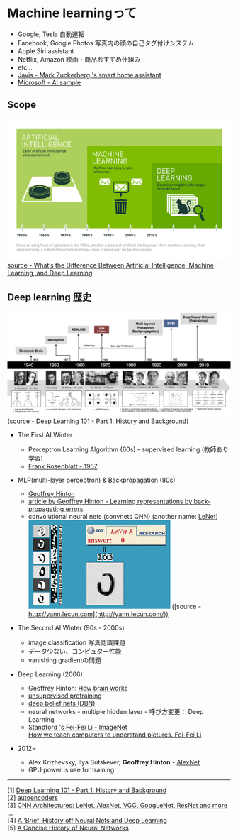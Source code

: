 # Machine learningって

* Google, Tesla 自動運転
* Facebook, Google Photos 写真内の顔の自己タグ付けシステム
* Apple Siri assistant
* Netflix, Amazon 映画・商品おすすめ仕組み
* etc...
* [Javis - Mark Zuckerberg 's smart home assistant](https://www.facebook.com/zuck/posts/10103351073024591)
* [Microsoft - AI sample](https://www.how-old.net/)

## Scope

![scope](images/machine_learning_scope.png)
[source - What’s the Difference Between Artificial Intelligence, Machine Learning, and Deep Learning](https://blogs.nvidia.com/blog/2016/07/29/whats-difference-artificial-intelligence-machine-learning-deep-learning-ai/)

## Deep learning 歴史
![time line](images/deep_learing_timeline.jpg)
([source - Deep Learning 101 - Part 1: History and Background](https://beamandrew.github.io/deeplearning/2017/02/23/deep_learning_101_part1.html))

* The First AI Winter
    * Perceptron Learning Algorithm (60s) - supervised learning (教師あり学習)
    * [Frank Rosenblatt - 1957](https://en.wikipedia.org/wiki/Frank_Rosenblatt)

* MLP(multi-layer perceptron) & Backpropagation (80s)
    * [Geoffrey Hinton](https://en.wikipedia.org/wiki/Geoffrey_Hinton)
    * [article by Geoffrey Hinton - Learning representations by back-propagating errors](https://www.nature.com/nature/journal/v323/n6088/abs/323533a0.html)
    * convolutional neural nets (convnets CNN) (another name: [LeNet](http://yann.lecun.com/exdb/lenet/))
    ![sign recognition](images/sign_reconition_lecun.gif)
    ([source - http://yann.lecun.com](http://yann.lecun.com/))

* The Second AI Winter (90s - 2000s)
    * image classification 写真認識課題
    * データ少ない、コンピュター性能
    * vanishing gradientの問題
    
* Deep Learning (2006)
    * Geoffrey Hinton: [How brain works](https://www.youtube.com/watch?v=mlXzufEk-2E)
    * [unsupervised pretraining](https://metacademy.org/graphs/concepts/unsupervised_pre_training)
    * [deep belief nets (DBN)](https://en.wikipedia.org/wiki/Deep_belief_network)
    * neural networks - multiple hidden layer - 呼び方変更： Deep Learning
    * [Standford 's Fei-Fei Li - ImageNet](http://www.image-net.org/)  
    [How we teach computers to understand pictures. Fei-Fei Li](https://www.youtube.com/watch?v=40riCqvRoMs)

* 2012~
    * Alex Krizhevsky, Ilya Sutskever, **Geoffrey Hinton** - [AlexNet](https://papers.nips.cc/paper/4824-imagenet-classification-with-deep-convolutional-neural-networks.pdf)
    * GPU power is use for training

-----
[1] [Deep Learning 101 - Part 1: History and Background](https://beamandrew.github.io/deeplearning/2017/02/23/deep_learning_101_part1.html)  
[2] [autoencoders](http://ufldl.stanford.edu/tutorial/unsupervised/Autoencoders/)  
[3] [CNN Architectures: LeNet, AlexNet, VGG, GoogLeNet, ResNet and more …](https://medium.com/@siddharthdas_32104/cnns-architectures-lenet-alexnet-vgg-googlenet-resnet-and-more-666091488df5)  
[4] [A ‘Brief’ History off Neural Nets and Deep Learning](http://www.andreykurenkov.com/writing/a-brief-history-of-neural-nets-and-deep-learning/)  
[5] [A Concise History of Neural Networks](https://medium.com/@Jaconda/a-concise-history-of-neural-networks-2070655d3fec#.alhfvwwl2)  
